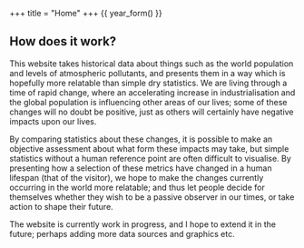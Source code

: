 +++
title = "Home"
+++
{{ year_form() }}

## How does it work?
This website takes historical data about things such as the world population and levels of atmospheric pollutants, and presents them in a way which is hopefully more relatable than simple dry statistics. We are living through a time of rapid change, where an accelerating increase in industrialisation and the global population is influencing other areas of our lives; some of these changes will no doubt be positive, just as others will certainly have negative impacts upon our lives.

By comparing statistics about these changes, it is possible to make an objective assessment about what form these impacts may take, but simple statistics without a human reference point are often difficult to visualise. By presenting how a selection of these metrics have changed in a human lifespan (that of the visitor), we hope to make the changes currently occurring in the world more relatable; and thus let people decide for themselves whether they wish to be a passive observer in our times, or take action to shape their future.

The website is currently work in progress, and I hope to extend it in the future; perhaps adding more data sources and graphics etc.